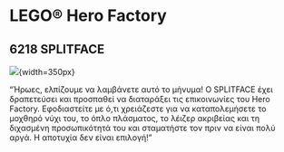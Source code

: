 # LEGO® Hero Factory

## 6218 SPLITFACE

![](https://www.lego.com/cdn/product-assets/product.img.pri/6218_prod.jpg){width=350px}

“Ήρωες, ελπίζουμε να λαμβάνετε αυτό το μήνυμα! Ο SPLITFACE έχει δραπετεύσει και προσπαθεί να διαταράξει τις επικοινωνίες του Hero Factory. Εφοδιαστείτε με ό,τι χρειάζεστε για να καταπολεμήσετε το μοχθηρό νύχι του, το όπλο πλάσματος, το λέιζερ ακριβείας και τη διχασμένη προσωπικότητά του και σταματήστε τον πριν να είναι πολύ αργά. Η αποτυχία δεν είναι επιλογή!”